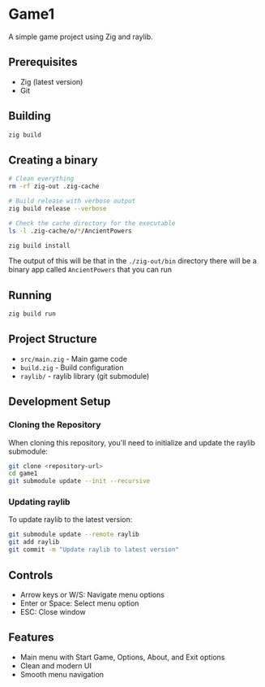 # Game1

A simple game project using Zig and raylib.

## Prerequisites

- Zig (latest version)
- Git

## Building

```bash
zig build
```

## Creating a binary

```bash
# Clean everything
rm -rf zig-out .zig-cache

# Build release with verbose output
zig build release --verbose

# Check the cache directory for the executable
ls -l .zig-cache/o/*/AncientPowers

zig build install
```

The output of this will be that in the `./zig-out/bin` directory there will be a binary app called `AncientPowers` that you can run

## Running

```bash
zig build run
```

## Project Structure

- `src/main.zig` - Main game code
- `build.zig` - Build configuration
- `raylib/` - raylib library (git submodule)

## Development Setup

### Cloning the Repository

When cloning this repository, you'll need to initialize and update the raylib submodule:

```bash
git clone <repository-url>
cd game1
git submodule update --init --recursive
```

### Updating raylib

To update raylib to the latest version:

```bash
git submodule update --remote raylib
git add raylib
git commit -m "Update raylib to latest version"
```

## Controls

- Arrow keys or W/S: Navigate menu options
- Enter or Space: Select menu option
- ESC: Close window

## Features

- Main menu with Start Game, Options, About, and Exit options
- Clean and modern UI
- Smooth menu navigation